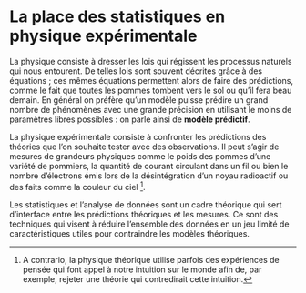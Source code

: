 # La place des statistiques en physique expérimentale

La physique consiste à dresser les lois qui régissent les processus
naturels qui nous entourent. De telles lois sont souvent décrites grâce
à des équations ; ces mêmes équations permettent alors de faire des
prédictions, comme le fait que toutes les pommes tombent vers le sol ou
qu’il fera beau demain. En général on préfère qu’un modèle puisse
prédire un grand nombre de phénomènes avec une grande précision en
utilisant le moins de paramètres libres possibles : on parle ainsi de
**modèle prédictif**.

La physique expérimentale consiste à confronter les prédictions des
théories que l’on souhaite tester avec des observations. Il peut s’agir
de mesures de grandeurs physiques comme le poids des pommes d’une
variété de pommiers, la quantité de courant circulant dans un fil ou
bien le nombre d’électrons émis lors de la désintégration d’un noyau
radioactif ou des faits comme la couleur du ciel [^stats-exp].

Les statistiques et l’analyse de données sont un cadre théorique qui
sert d’interface entre les prédictions théoriques et les mesures. Ce
sont des techniques qui visent à réduire l’ensemble des données en un
jeu limité de caractéristiques utiles pour contraindre les modèles
théoriques.

[^stats-exp]: A contrario, la physique théorique utilise parfois des expériences
de pensée qui font appel à notre intuition sur le monde afin de, par
exemple, rejeter une théorie qui contredirait cette intuition.